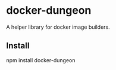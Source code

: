 # docker-dungeon
A helper library for docker image builders.

## Install

npm install docker-dungeon
